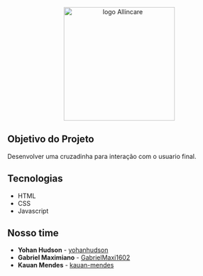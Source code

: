 <p align="center">
    <img 
      src="https://i.imgur.com/1QcNDEE.png"
      alt="logo Allincare" 
      width="250" 
      height="256"
    />
</p>


## Objetivo do Projeto
Desenvolver uma cruzadinha para interação com o usuario final. 

## Tecnologias
- HTML 
- CSS 
- Javascript 


## Nosso time
- **Yohan Hudson** - [yohanhudson](https://github.com/yohanhudson)
- **Gabriel Maximiano** - [GabrielMaxi1602](https://github.com/GabrielMaxi1602)
- **Kauan Mendes** - [kauan-mendes](https://github.com/kauan-mendes)
 
